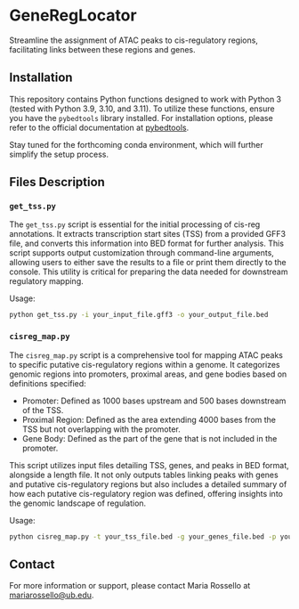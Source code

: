 # GeneRegLocator

Streamline the assignment of ATAC peaks to cis-regulatory regions, facilitating links between these regions and genes.

## Installation

This repository contains Python functions designed to work with Python 3 (tested with Python 3.9, 3.10, and 3.11). To utilize these functions, ensure you have the `pybedtools` library installed. For installation options, please refer to the official documentation at [pybedtools](http://daler.github.io/pybedtools/main.html).

Stay tuned for the forthcoming conda environment, which will further simplify the setup process.

## Files Description

### `get_tss.py`
The `get_tss.py` script is essential for the initial processing of cis-reg annotations. It extracts transcription start sites (TSS) from a provided GFF3 file, and converts this information into BED format for further analysis. This script supports output customization through command-line arguments, allowing users to either save the results to a file or print them directly to the console. This utility is critical for preparing the data needed for downstream regulatory mapping.

Usage:
```bash
python get_tss.py -i your_input_file.gff3 -o your_output_file.bed
```

### `cisreg_map.py`

The `cisreg_map.py` script is a comprehensive tool for mapping ATAC peaks to specific putative cis-regulatory regions within a genome.  It categorizes genomic regions into promoters, proximal areas, and gene bodies based on definitions specified:

- Promoter: Defined as 1000 bases upstream and 500 bases downstream of the TSS.
- Proximal Region: Defined as the area extending 4000 bases from the TSS but not overlapping with the promoter.
- Gene Body: Defined as the part of the gene that is not included in the promoter.

This script utilizes input files detailing TSS, genes, and peaks in BED format, alongside a length file. It not only outputs tables linking peaks with genes and putative cis-regulatory regions but also includes a detailed summary of how each putative cis-regulatory region was defined, offering insights into the genomic landscape of regulation.

Usage:
```bash
python cisreg_map.py -t your_tss_file.bed -g your_genes_file.bed -p your_peaks_file.bed -l your_length_file.txt -o your_output_file_prefix
```
## Contact
For more information or support, please contact Maria Rossello at [mariarossello@ub.edu](mailto:mariarossello@ub.edu).
